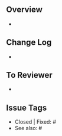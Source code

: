 ## Overview
- 

## Change Log
- 

## To Reviewer
- 

## Issue Tags
- Closed | Fixed: #
- See also: #